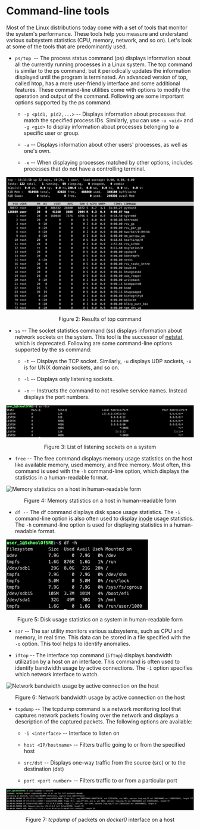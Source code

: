 ##

# Command-line tools
Most of the Linux distributions today come with a set of tools that
monitor the system's performance. These tools help you measure and
understand various subsystem statistics (CPU, memory, network, and so
on). Let's look at some of the tools that are predominantly used.

-   `ps/top `-- The process status command (ps) displays information
     about all the currently running processes in a Linux system. The
     top command is similar to the ps command, but it periodically
     updates the information displayed until the program is terminated.
     An advanced version of top, called htop, has a more user-friendly
     interface and some additional features. These command-line
     utilities come with options to modify the operation and output of
     the command. Following are some important options supported by the
     ps command.

    -   `-p <pid1, pid2,...>` -- Displays information about processes
         that match the specified process IDs. Similarly, you can use
         `-u <uid>` and `-g <gid>` to display information about
         processes belonging to a specific user or group.

    -   `-a` -- Displays information about other users' processes, as well
         as one's own.

    -   `-x` -- When displaying processes matched by other options,
         includes processes that do not have a controlling terminal.

 ![Results of top command](images/image12.png) <p align="center"> Figure 2: Results of top command </p>

-   `ss` -- The socket statistics command (ss) displays information
     about network sockets on the system. This tool is the successor of
     [netstat](https://man7.org/linux/man-pages/man8/netstat.8.html),
     which is deprecated. Following are some command-line options
     supported by the ss command:

    -   `-t` -- Displays the TCP socket. Similarly, `-u` displays UDP
         sockets, `-x` is for UNIX domain sockets, and so on.

    -   `-l` -- Displays only listening sockets.

    -   `-n` -- Instructs the command to not resolve service names.
         Instead displays the port numbers.

![List of listening sockets on a system](images/image8.png) <p align="center"> Figure
3: List of listening sockets on a system </p>

-   `free` -- The free command displays memory usage statistics on the
     host like available memory, used memory, and free memory. Most often,
     this command is used with the `-h` command-line option, which
     displays the statistics in a human-readable format.

![Memory
   statistics on a host in human-readable form](images/image6.png) <p align="center"> Figure 4: Memory
 statistics on a host in human-readable form </p>

-   `df --` The df command displays disk space usage statistics. The
     `-i` command-line option is also often used to display
     [inode](https://en.wikipedia.org/wiki/Inode) usage
     statistics. The `-h` command-line option is used for displaying
     statistics in a human-readable format.

![Disk usage statistics on a system in human-readable form](images/image9.png) <p align="center"> Figure 5:
 Disk usage statistics on a system in human-readable form </p>

-   `sar` -- The sar utility monitors various subsystems, such as CPU
     and memory, in real time. This data can be stored in a file
     specified with the `-o` option. This tool helps to identify
     anomalies.

-   `iftop` -- The interface top command (`iftop`) displays bandwidth
     utilization by a host on an interface. This command is often used
     to identify bandwidth usage by active connections. The `-i` option
     specifies which network interface to watch.

![Network bandwidth usage by
  active connection on the host](images/image2.png) <p align="center"> Figure 6: Network bandwidth usage by
active connection on the host </p>

-   `tcpdump` -- The tcpdump command is a network monitoring tool that
     captures network packets flowing over the network and displays a
     description of the captured packets. The following options are
     available:

    -   `-i <interface>` -- Interface to listen on

    -   `host <IP/hostname>` -- Filters traffic going to or from the
         specified host

    -   `src/dst` -- Displays one-way traffic from the source (src) or to
         the destination (dst)

    -   `port <port number>` -- Filters traffic to or from a particular
         port

![tcpdump of packets on an interface](images/image10.png) <p align="center"> Figure 7: *tcpdump* of packets on *docker0*
interface on a host </p>